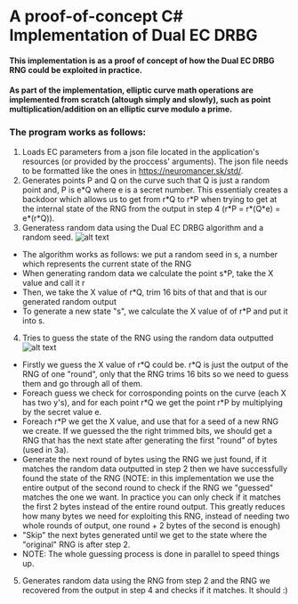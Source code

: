 # A proof-of-concept C# Implementation of Dual EC DRBG
#### This implementation is as a proof of concept of how the Dual EC DRBG RNG could be exploited in practice.
#### As part of the implementation, elliptic curve math operations are implemented from scratch (altough simply and slowly), such as point multiplication/addition on an elliptic curve modulo a prime.

### The program works as follows:
1) Loads EC parameters from a json file located in the application's resources (or provided by the proccess' arguments). The json file needs to be formatted like the ones in https://neuromancer.sk/std/.
2) Generates points P and Q on the curve such that Q is just a random point and, P is e\*Q where e is a secret number. This essentialy creates a backdoor which allows us to get from r\*Q to r\*P when trying to get at the internal state of the RNG from the output in step 4 (r\*P = r\*(Q\*e) = e\*(r\*Q)).
3) Generatess random data using the Dual EC DRBG algorithm and a random seed.
  ![alt text](https://i.imgur.com/ArrOz5d.png "RNG Algorithm Explanation (Hebrew)")
 
  * The algorithm works as follows: we put a random seed in s, a number which represents the current state of the RNG
  * When generating random data we calculate the point s\*P, take the X value and call it r
  * Then, we take the X value of r\*Q, trim 16 bits of that and that is our generated random output
  * To generate a new state "s", we calculate the X value of of r\*P and put it into s.
  
4) Tries to guess the state of the RNG using the random data outputted
  ![alt text](https://i.imgur.com/jHqlEw6.png "RNG Algorithm Backdoor Explanation (Hebrew)")
  * Firstly we guess the X value of r\*Q could be. r\*Q is just the output of the RNG of one "round", only that the RNG trims 16 bits so we need to guess them and go through all of them.
  * Foreach guess we check for corrosponding points on the curve (each X has two y's), and for each point r\*Q we get the point r\*P by multiplying
by the secret value e.
  * Foreach r\*P we get the X value, and use that for a seed of a new RNG we create. If we guessed the the right trimmed bits, we should get a RNG that
has the next state after generating the first "round" of bytes (used in 3a).
  * Generate the next round of bytes using the RNG we just found, if it matches the random data outputted in step 2 then we have successfully found the state of the RNG
  (NOTE: in this implementation we use the entire output of the second round to check if the RNG we "guessed" matches the one we want. In practice you can only check if it matches the first 2 bytes instead of the entire round output. This greatly reduces how many bytes we need for exploiting this RNG, instead of needing two whole rounds of output, one round + 2 bytes of the second is enough)
  * "Skip" the next bytes generated until we get to the state where the "original" RNG is after step 2.
  * NOTE: The whole guessing process is done in parallel to speed things up.
5) Generates random data using the RNG from step 2 and the RNG we recovered from the output in step 4 and checks if it matches. It should :)


